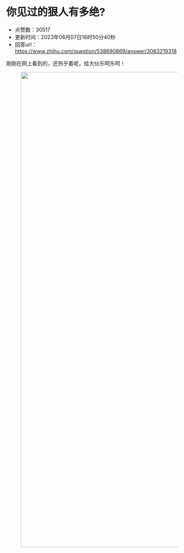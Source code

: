 # 你见过的狠人有多绝?
- 点赞数：30517
- 更新时间：2023年06月07日16时50分40秒
- 回答url：https://www.zhihu.com/question/538690869/answer/3063219318
<body>
 <p data-pid="NIJcR0Fu">刚刚在网上看到的，还热乎着呢，给大伙乐呵乐呵！</p>
 <figure data-size="normal">
  <img src="https://pic1.zhimg.com/50/v2-288b049ca3c001297f96bd88de5f29c9_720w.jpg?source=1940ef5c" data-caption="" data-size="normal" data-rawwidth="1284" data-rawheight="1695" data-original-token="v2-ad6c08597bd7e8101a3041fa36139ea1" data-default-watermark-src="https://pic1.zhimg.com/50/v2-e1f17112d7647054907994513ffee080_720w.jpg?source=1940ef5c" class="origin_image zh-lightbox-thumb" width="1284" data-original="https://picx.zhimg.com/v2-288b049ca3c001297f96bd88de5f29c9_r.jpg?source=1940ef5c">
 </figure>
 <p></p>
</body>